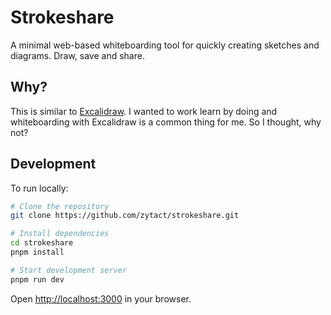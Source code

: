 # Strokeshare

A minimal web-based whiteboarding tool for quickly creating sketches and diagrams. Draw, save and share.

## Why?

This is similar to [Excalidraw](https://excalidraw.com). I wanted to work learn by doing and whiteboarding with Excalidraw is a common thing for me. So I thought, why not?

## Development

To run locally:

```bash
# Clone the repository
git clone https://github.com/zytact/strokeshare.git

# Install dependencies
cd strokeshare
pnpm install

# Start development server
pnpm run dev
```

Open [http://localhost:3000](http://localhost:3000) in your browser.
